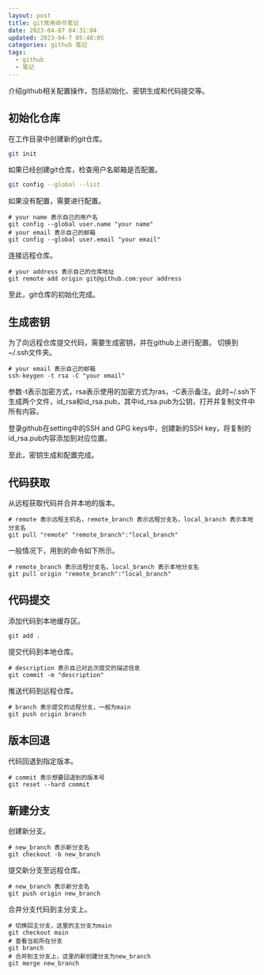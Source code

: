 ```yaml
---
layout: post
title: git常用命令笔记
date: 2023-04-07 04:31:04
updated: 2023-04-7 05:48:05
categories: github 笔记
tags:
  - github
  - 笔记
---
```


介绍github相关配置操作，包括初始化、密钥生成和代码提交等。

## 初始化仓库

在工作目录中创建新的git仓库。

```bash
git init
```

如果已经创建git仓库，检查用户名邮箱是否配置。

```bash
git config --global --list
```

如果没有配置，需要进行配置。

```shell
# your name 表示自己的用户名
git config --global user.name "your name"
# your email 表示自己的邮箱
git config --global user.email "your email"
```

连接远程仓库。
```shell
# your address 表示自己的仓库地址
git remote add origin git@github.com:your address
```

至此，git仓库的初始化完成。

## 生成密钥
为了向远程仓库提交代码，需要生成密钥，并在github上进行配置。
切换到~/.ssh文件夹。
```shell
# your email 表示自己的邮箱
ssh-keygen -t rsa -C "your email"
```

参数-t表示加密方式，rsa表示使用的加密方式为ras，-C表示备注。此时~/.ssh下生成两个文件，id_rsa和id_rsa.pub，其中id_rsa.pub为公钥，打开并复制文件中所有内容。

登录github在setting中的SSH and GPG keys中，创建新的SSH key，将复制的id_rsa.pub内容添加到对应位置。

至此，密钥生成和配置完成。

## 代码获取
从远程获取代码并合并本地的版本。
```shell
# remote 表示远程主机名，remote_branch 表示远程分支名，local_branch 表示本地分支名
git pull "remote" "remote_branch":"local_branch"
```

一般情况下，用到的命令如下所示。
```shell
# remote_branch 表示远程分支名，local_branch 表示本地分支名
git pull origin "remote_branch":"local_branch"
```

## 代码提交
添加代码到本地缓存区。
```shell
git add .
```

提交代码到本地仓库。
```shell
# description 表示自己对此次提交的描述信息
git commit -m "description"
```

推送代码到远程仓库。
```shell
# branch 表示提交的远程分支，一般为main
git push origin branch
```

## 版本回退
代码回退到指定版本。
```shell
# commit 表示想要回退到的版本号
git reset --hard commit
```

## 新建分支

创建新分支。
```shell
# new_branch 表示新分支名
git checkout -b new_branch
```

提交新分支至远程仓库。
```shell
# new_branch 表示新分支名
git push origin new_branch
```

合并分支代码到主分支上。
```shell
# 切换回主分支，这里的主分支为main
git checkout main
# 查看当前所在分支
git branch
# 合并到主分支上，这里的新创建分支为new_branch
git merge new_branch
```
